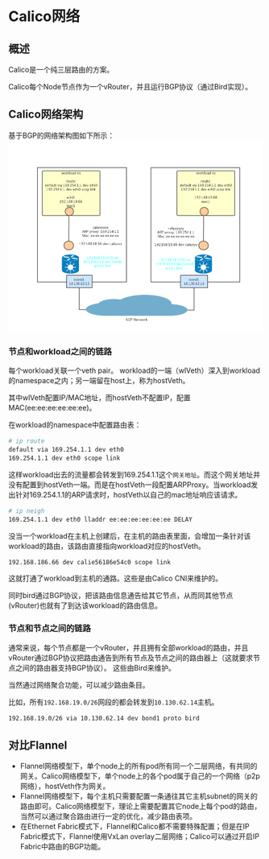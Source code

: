 # Calico网络
## 概述
Calico是一个纯三层路由的方案。

Calico每个Node节点作为一个vRouter，并且运行BGP协议（通过Bird实现）。
## Calico网络架构
基于BGP的网络架构图如下所示：
![](pics/calico_bgp.png)

### 节点和workload之间的链路
每个workload关联一个veth pair。 workload的一端（wlVeth）深入到workload的namespace之内；另一端留在host上，称为hostVeth。

其中wlVeth配置IP/MAC地址，而hostVeth不配置IP，配置MAC(ee:ee:ee:ee:ee:ee)。

在workload的namespace中配置路由表：
```sh
# ip route
default via 169.254.1.1 dev eth0 
169.254.1.1 dev eth0 scope link 
```

这样workload出去的流量都会转发到169.254.1.1这个`网关地址`。而这个网关地址并没有配置到hostVeth一端。而是在hostVeth一段配置ARPProxy。当workload发出针对169.254.1.1的ARP请求时，hostVeth以自己的mac地址响应该请求。

```sh
# ip neigh
169.254.1.1 dev eth0 lladdr ee:ee:ee:ee:ee:ee DELAY
```

没当一个workload在主机上创建后，在主机的路由表里面，会增加一条针对该workload的路由，该路由直接指向workload对应的hostVeth。
```sh
192.168.186.66 dev calie56186e54c0 scope link 
```
这就打通了workload到主机的通路。这些是由Calico CNI来维护的。

同时bird通过BGP协议，把该路由信息通告给其它节点，从而同其他节点(vRouter)也就有了到达该workload的路由信息。
### 节点和节点之间的链路
通常来说，每个节点都是一个vRouter，并且拥有全部workload的路由，并且vRouter通过BGP协议把路由通告到所有节点及节点之间的路由器上（这就要求节点之间的路由器支持BGP协议）。
这些由Bird来维护。

当然通过网络聚合功能，可以减少路由条目。

比如，所有`192.168.19.0/26`网段的都会转发到`10.130.62.14`主机。
```sh
192.168.19.0/26 via 10.130.62.14 dev bond1 proto bird 
```

## 对比Flannel
* Flannel网络模型下，单个node上的所有pod所有同一个二层网络，有共同的网关。Calico网络模型下，单个node上的各个pod属于自己的一个网络（p2p网络），hostVeth作为网关。
* Flannel网络模型下，每个主机只需要配置一条通往其它主机subnet的网关的路由即可。Calico网络模型下，理论上需要配置其它node上每个pod的路由，当然可以通过聚合路由进行一定的优化，减少路由表项。
* 在Ethernet Fabric模式下，Flannel和Calico都不需要特殊配置；但是在IP Fabric模式下，Flannel使用VxLan overlay二层网络；Calico可以通过开启IP Fabric中路由的BGP功能。